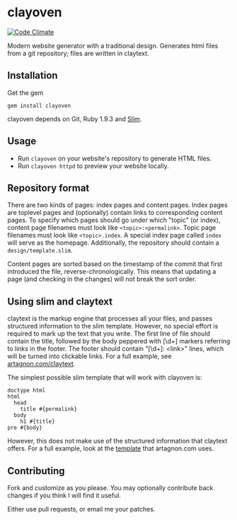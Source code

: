 # clayoven
[![Code Climate](https://codeclimate.com/github/artagnon/clayoven.png)](https://codeclimate.com/github/artagnon/clayoven)

Modern website generator with a traditional design. Generates html
files from a git repository; files are written in claytext.

## Installation

Get the gem

    gem install clayoven

clayoven depends on Git, Ruby 1.9.3 and [Slim](http://slim-lang.com).

## Usage

* Run `clayoven` on your website's repository to generate HTML files.
* Run `clayoven httpd` to preview your website locally.

## Repository format

There are two kinds of pages: index pages and content pages.  Index
pages are toplevel pages and (optionally) contain links to
corresponding content pages.  To specify which pages should go under
which "topic" (or index), content page filenames must look like
`<topic>:<permalink>`.  Topic page filenames must look like
`<topic>.index`.  A special index page called `index` will serve as
the homepage.  Additionally, the repository should contain a
`design/template.slim`.

Content pages are sorted based on the timestamp of the commit that
first introduced the file, reverse-chronologically.  This means that
updating a page (and checking in the changes) will not break the sort
order.

## Using slim and claytext

claytext is the markup engine that processes all your files, and
passes structured information to the slim template.  However, no
special effort is required to mark up the text that you write.  The
first line of file should contain the title, followed by the body
peppered with [\d+] markers referring to links in the footer.  The
footer should contain "[\d+]: \<link\>" lines, which will be turned
into clickable links.  For a full example, see
[artagnon.com/claytext](http://artagnon.com/claytext).


The simplest possible slim template that will work with clayoven is:

    doctype html
    html
      head
        title #{permalink}
      body
        h1 #{title}
	pre #{body}

However, this does not make use of the structured information that
claytext offers.  For a full example, look at the
[template](https://github.com/artagnon/artagnon.com/blob/master/design/template.slim)
that artagnon.com uses.

## Contributing

Fork and customize as you please.  You may optionally contribute back
changes if you think I will find it useful.

Either use pull requests, or email me your patches.
